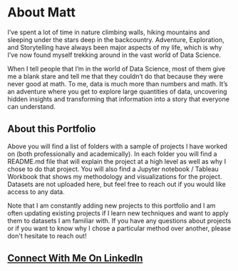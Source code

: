 # About Matt

I’ve spent a lot of time in nature climbing walls, hiking mountains and sleeping under the stars deep in the backcountry. Adventure, Exploration, and Storytelling have always been major aspects of my life, which is why I’ve now found myself trekking around in the vast world of Data Science. 

When I tell people that I’m in the world of Data Science, most of them give me a blank stare and tell me that they couldn’t do that because they were never good at math. To me, data is much more than numbers and math. It’s an adventure where you get to explore large quantities of data, uncovering hidden insights and transforming that information into a story that everyone can understand. 

## About this Portfolio

Above you will find a list of folders with a sample of projects I have worked on (both professionally and academically). In each folder you will find a README.md file that will explain the project at a high level as well as why I chose to do that project. You will also find a Jupyter notebook / Tableau Workbook that shows my methodology and visualizations for the project. Datasets are not uploaded here, but feel free to reach out if you would like access to any data. 

Note that I am constantly adding new projects to this portfolio and I am often updating existing projects if I learn new techniques and want to apply them to datasets I am familiar with. If you have any questions about projects or if you want to know why I chose a particular method over another, please don't hesitate to reach out! 

## [Connect With Me On LinkedIn](https://www.linkedin.com/in/mattfederighi/)
